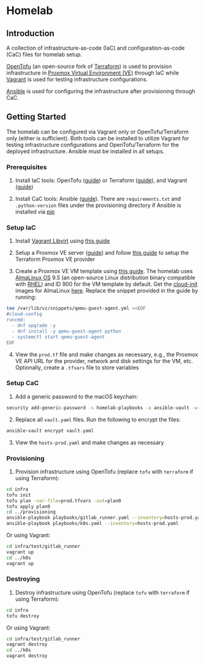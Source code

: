 # Homelab

## Introduction

A collection of infrastructure-as-code (IaC) and configuration-as-code (CaC) files for homelab setup.

[OpenTofu](https://opentofu.org) (an open-source fork of [Terraform](https://developer.hashicorp.com/terraform)) is used to provision infrastructure in [Proxmox Virtual Environment (VE)](https://www.proxmox.com/en/products/proxmox-virtual-environment/overview) through IaC while [Vagrant](https://developer.hashicorp.com/vagrant) is used for testing infrastructure configurations.

[Ansible](https://docs.ansible.com) is used for configuring the infrastructure after provisioning through CaC.

## Getting Started

The homelab can be configured via Vagrant only or OpenTofu/Terraform only (either is sufficient). Both tools can be installed to utilize Vagrant for testing infrastructure configurations and OpenTofu/Terraform for the deployed infrastructure. Ansible must be installed in all setups.

### Prerequisites

1. Install IaC tools: OpenTofu ([guide](https://opentofu.org/docs/intro/install/)) or Terraform ([guide](https://developer.hashicorp.com/terraform/install)), and Vagrant ([guide](https://developer.hashicorp.com/vagrant/install))

2. Install CaC tools: Ansible ([guide](https://docs.ansible.com/ansible/latest/getting_started/get_started_ansible.html#get-started-ansible)). There are `requirements.txt` and `.python-version` files under the provisioning directory if Ansible is installed via [pip](https://pypi.org/project/pip/)

### Setup IaC

1. Install [Vagrant Libvirt](https://vagrant-libvirt.github.io/vagrant-libvirt/) using [this guide](https://vagrant-libvirt.github.io/vagrant-libvirt/installation.html)

2. Setup a Proxmox VE server ([guide](https://www.proxmox.com/en/products/proxmox-virtual-environment/get-started)) and follow [this guide](https://github.com/Telmate/terraform-provider-proxmox/blob/master/docs/index.md) to setup the Terraform Proxmox VE provider

3. Create a Proxmox VE VM template using [this guide](https://github.com/Telmate/terraform-provider-proxmox/blob/master/docs/guides/cloud-init%20getting%20started.md). The homelab uses [AlmaLinux OS](https://almalinux.org) 9.5 (an open-source Linux distribution binary compatible with [RHEL](https://www.redhat.com/en/technologies/linux-platforms/enterprise-linux)) and ID 900 for the VM template by default. Get the [cloud-init](https://cloud-init.io) images for AlmaLinux [here](https://wiki.almalinux.org/cloud/Generic-cloud.html). Replace the snippet provided in the guide by running:

```bash
tee /var/lib/vz/snippets/qemu-guest-agent.yml <<EOF
#cloud-config
runcmd:
  - dnf upgrade -y
  - dnf install -y qemu-guest-agent python
  - systemctl start qemu-guest-agent
EOF
```

4. View the `prod.tf` file and make changes as necessary, e.g., the Proxmox VE API URL for the provider, network and disk settings for the VM, etc. Optionally, create a `.tfvars` file to store variables

### Setup CaC

1. Add a generic password to the macOS keychain:

```bash
security add-generic-password -s homelab-playbooks -a ansible-vault -w
```

2. Replace all `vault.yaml` files. Run the following to encrypt the files:

```bash
ansible-vault encrypt vault.yaml
```

3. View the `hosts-prod.yaml` and make changes as necessary

### Provisioning

1. Provision infrastructure using OpenTofu (replace `tofu` with `terraform` if using Terraform):

```bash
cd infra
tofu init
tofu plan -var-file=prod.tfvars -out=plan0
tofu apply plan0
cd ../provisioning
ansible-playbook playbooks/gitlab_runner.yaml --inventory=hosts-prod.yaml
ansible-playbook playbooks/k8s.yaml --inventory=hosts-prod.yaml
```

Or using Vagrant:

```bash
cd infra/test/gitlab_runner
vagrant up
cd ../k8s
vagrant up
```

### Destroying

1. Destroy infrastructure using OpenTofu (replace `tofu` with `terraform` if using Terraform):

```bash
cd infra
tofu destroy
```

Or using Vagrant:

```bash
cd infra/test/gitlab_runner
vagrant destroy
cd ../k8s
vagrant destroy
```
